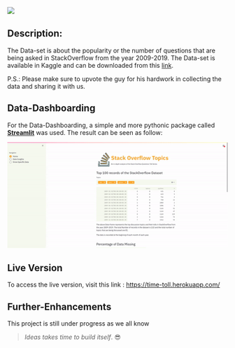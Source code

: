 ![](https://stackoverflow.design/assets/img/logos/so/logo-stackoverflow.png)



## Description:

The Data-set is about the popularity or the number of questions that are being asked in StackOverflow from the year 2009-2019. The Data-set is available in Kaggle and can be downloaded from this [link](https://www.kaggle.com/aishu200023/stackindex). 

P.S.: Please make sure to upvote the guy for his hardwork in collecting the data and sharing it with us.



## Data-Dashboarding

For the Data-Dashboarding, a simple and more pythonic package called [**Streamlit**](https://docs.streamlit.io/en/stable/getting_started.html) was used. The result can be seen as follow:



![](https://raw.githubusercontent.com/lucifermorningstar1305/stackOverTime/main/img/ezgif.com-gif-maker.gif)





## Live Version

To access the live version, visit this link : https://time-toll.herokuapp.com/

## Further-Enhancements

This project is still under progress as we all know 

> *Ideas takes time to build itself*. :sunglasses:

